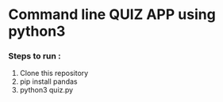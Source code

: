 # Command line QUIZ APP using python3

### Steps to run :

1. Clone this repository
2. pip install pandas
3. python3 quiz.py
